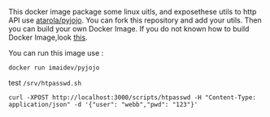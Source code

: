 
This docker image package some linux uitls, and exposethese utils to http API use [atarola/pyjojo](https://github.com/atarola/pyjojo). You can fork this repository and add your utils. Then you can build your own Docker Image. If you do not known how to build Docker Image,look [this](https://docs.docker.com/docker-hub/github/#automated-builds-from-github).

You can run this image use :
```
docker run imaidev/pyjojo
```
test ```/srv/htpasswd.sh```
```
curl -XPOST http://localhost:3000/scripts/htpasswd -H "Content-Type: application/json" -d '{"user": "webb","pwd": "123"}'
```
